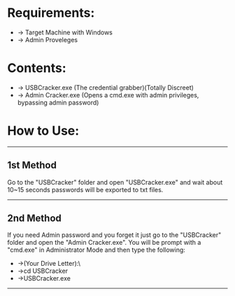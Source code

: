 
# Requirements:

* -> Target Machine with Windows
* -> Admin Proveleges

# Contents:

* -> USBCracker.exe (The credential grabber)(Totally Discreet)
* -> Admin Cracker.exe (Opens a cmd.exe with admin privileges, bypassing admin password)

# How to Use:

-----------
1st Method
-----------

Go to the "USBCracker" folder and open "USBCracker.exe" and wait about 10~15 seconds passwords will be exported to txt files.

-----------
2nd Method
-----------

If you need Admin password and you forget it just go to the "USBCracker" folder and open the "Admin Cracker.exe".
You will be prompt with a "cmd.exe" in Administrator Mode and then type the following:
* ->(Your Drive Letter):\
* ->cd USBCracker
* ->USBCracker.exe

------------------------------------------------------------------------------------------------------------------------------------------
